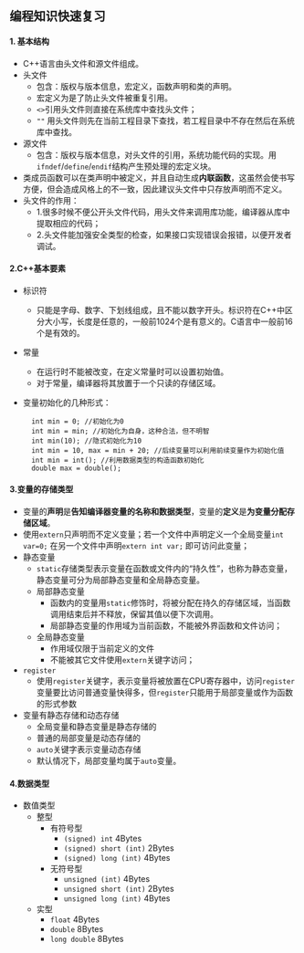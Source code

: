 ## 编程知识快速复习
#### 1. 基本结构
- C++语言由头文件和源文件组成。
- 头文件
	- 包含：版权与版本信息，宏定义，函数声明和类的声明。
	- 宏定义为是了防止头文件被重复引用。
	- `<>`引用头文件则直接在系统库中查找头文件；
	- `""` 用头文件则先在当前工程目录下查找，若工程目录中不存在然后在系统库中查找。
- 源文件
	- 包含：版权与版本信息，对头文件的引用，系统功能代码的实现。用`ifndef`/`define`/`endif`结构产生预处理的宏定义块。
- 类成员函数可以在类声明中被定义，并且自动生成**内联函数**，这虽然会使书写方便，但会造成风格上的不一致，因此建议头文件中只存放声明而不定义。
- 头文件的作用：
	- 1.很多时候不便公开头文件代码，用头文件来调用库功能，编译器从库中提取相应的代码；
	- 2.头文件能加强安全类型的检查，如果接口实现错误会报错，以便开发者调试。
#### 2.C++基本要素
- 标识符
	- 只能是字母、数字、下划线组成，且不能以数字开头。标识符在C++中区分大小写，长度是任意的，一般前1024个是有意义的。C语言中一般前16个是有效的。
- 常量
	- 在运行时不能被改变，在定义常量时可以设置初始值。
	- 对于常量，编译器将其放置于一个只读的存储区域。
- 变量初始化的几种形式：

		int min = 0; //初始化为0
		int min = min; //初始化为自身，这种合法，但不明智
		int min(10); //隐式初始化为10
		int min = 10, max = min + 20; //后续变量可以利用前续变量作为初始化值
		int min = int(); //利用数据类型的构造函数初始化
		double max = double();
#### 3.变量的存储类型
- 变量的**声明**是**告知编译器变量的名称和数据类型**，变量的**定义**是**为变量分配存储区域**。
- 使用`extern`只声明而不定义变量；若一个文件中声明定义一个全局变量`int var=0;` 在另一个文件中声明`extern int var;` 即可访问此变量；
- 静态变量
	- `static`存储类型表示变量在函数或文件内的“持久性”，也称为静态变量，静态变量可分为局部静态变量和全局静态变量。
	- 局部静态变量
		- 函数内的变量用`static`修饰时，将被分配在持久的存储区域，当函数调用结束后并不释放，保留其值以便下次调用。
		- 局部静态变量的作用域为当前函数，不能被外界函数和文件访问；
	- 全局静态变量
		- 作用域仅限于当前定义的文件
		- 不能被其它文件使用`extern`关键字访问；
- `register`
	- 使用`register`关键字，表示变量将被放置在CPU寄存器中，访问`register`变量要比访问普通变量快得多，但`register`只能用于局部变量或作为函数的形式参数
- 变量有静态存储和动态存储
	- 全局变量和静态变量是静态存储的
	- 普通的局部变量是动态存储的
	- `auto`关键字表示变量动态存储
	- 默认情况下，局部变量均属于`auto`变量。
#### 4.数据类型
- 数值类型
	- 整型
		- 有符号型
			- `(signed) int` 4Bytes
			- `(signed) short (int)` 2Bytes
			- `(signed) long (int)` 4Bytes
		- 无符号型
			- `unsigned (int)` 4Bytes
			- `unsigned short (int)` 2Bytes
			- `unsigned long (int)` 4Bytes
	- 实型
		- `float` 4Bytes
		- `double` 8Bytes
		- `long double` 8Bytes